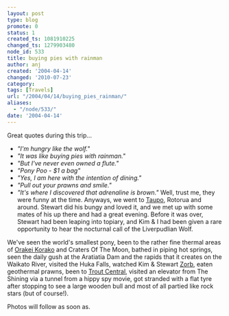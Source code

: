 ```yaml
---
layout: post
type: blog
promote: 0
status: 1
created_ts: 1081910225
changed_ts: 1279903480
node_id: 533
title: buying pies with rainman
author: anj
created: '2004-04-14'
changed: '2010-07-23'
category:
tags: [Travels]
url: "/2004/04/14/buying_pies_rainman/"
aliases:
  - "/node/533/"
date: '2004-04-14'
---
```

Great quotes during this trip...
* _"I'm hungry like the wolf."_
* _"It was like buying pies with rainman."_
* _"But I've never even owned a flute."_
* _"Pony Poo - \$1 a bag"_
* _"Yes, I am here with the intention of dining."_
* _"Pull out your prawns and smile."_
* _"It's where I discovered that adrenaline is brown."_
Well, trust me, they were funny at the time.  Anyways, we went to [Taupo](http://www.backpacklaketaupo.com/), Rotorua and around.  Stewart did his bungy and loved it, and we met up with some mates of his up there and had a great evening.  Before it was over, Stewart had been leaping into topiary, and Kim & I had been given a rare opportunity to hear the nocturnal call of the Liverpudlian Wolf.  

We've seen the world's smallest pony, been to the rather fine thermal areas of [Orakei Korako](http://www.orakeikorako.co.nz/) and Craters Of The Moon, bathed in piping hot springs, seen the daily gush at the Aratiatia Dam and the rapids that it creates on the Waikato River, visited the Huka Falls, watched Kim & Stewart [Zorb](http://www.zorb.com/), eaten geothermal prawns, been to [Trout Central](http://www.troutcentre.org.nz/), visited an elevator from The Shining via a tunnel from a hippy spy movie, got stranded with a flat tyre after stopping to see a large wooden bull and most of all partied like rock stars (but of course!).

Photos will follow as soon as.
<!-- break -->
